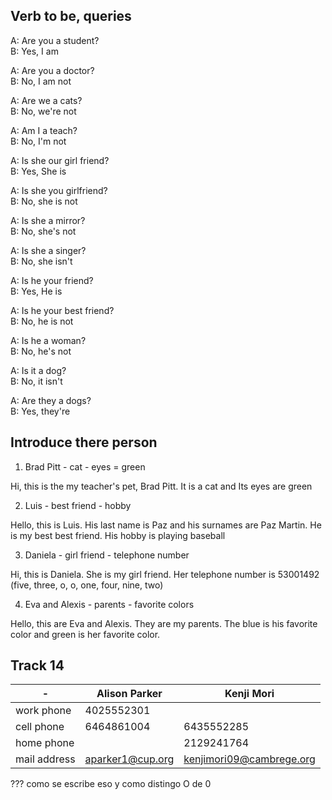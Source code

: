 ## Verb to be, queries

A: Are you a student?
\
B: Yes, I am

A: Are you a doctor?
\
B: No, I am not

A: Are we a cats?
\
B: No, we're not

A: Am I a teach?
\
B: No, I'm not

A: Is she our girl friend?
\
B: Yes, She is

A: Is she you girlfriend?
\
B: No, she is not

A: Is she a mirror?
\
B: No, she's not

A: Is she a singer?
\
B: No, she isn't

A: Is he your friend?
\
B: Yes, He is

A: Is he your best friend?
\
B: No, he is not

A: Is he a woman?
\
B: No, he's not

A: Is it a dog?
\
B: No, it isn't

A: Are they a dogs?
\
B: Yes, they're

## Introduce there person

1. Brad Pitt - cat - eyes = green

Hi, this is the my teacher's pet, Brad Pitt. It is a cat and Its eyes are green

2. Luis - best friend - hobby

Hello, this is Luis. His last name is Paz and his surnames are Paz Martin. He is my best best friend. His hobby is playing baseball

3. Daniela - girl friend - telephone number

Hi, this is Daniela. She is my girl friend. Her telephone number is 53001492 (five, three, o, o, one, four, nine, two)

4. Eva and Alexis - parents - favorite colors

Hello, this are Eva and Alexis. They are my parents. The blue is his favorite color and green is her favorite color.

## Track 14

| -            | Alison Parker    | Kenji Mori               |
| ------------ | ---------------- | ------------------------ |
| work phone   | 4025552301       |                          |
| cell phone   | 6464861004       | 6435552285               |
| home phone   |                  | 2129241764               |
| mail address | aparker1@cup.org | kenjimori09@cambrege.org |

??? como se escribe eso y como distingo O de 0
